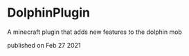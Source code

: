 # DolphinPlugin
A minecraft plugin that adds new features to the dolphin mob

published on Feb 27 2021
